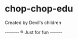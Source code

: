# chop-chop-edu
Created by Devil's children



































<p> ------- &reg; Just for fun ------ </p>
